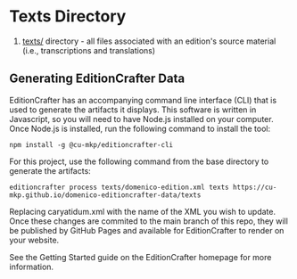 # Texts Directory

1. [texts/](texts/) directory - all files associated with an edition's source material (i.e., transcriptions and translations)

## Generating EditionCrafter Data

EditionCrafter has an accompanying command line interface (CLI) that is used to generate the artifacts it displays. This software is written in Javascript, so you will need to have Node.js installed on your computer. Once Node.js is installed, run the following command to install the tool:

`npm install -g @cu-mkp/editioncrafter-cli`

For this project, use the following command from the base directory to generate the artifacts:

`editioncrafter process texts/domenico-edition.xml texts https://cu-mkp.github.io/domenico-editioncrafter-data/texts`

Replacing caryatidum.xml with the name of the XML you wish to update. Once these changes are commited to the main branch of this repo, they will be published by GitHub Pages and available for EditionCrafter to render on your website.

See the Getting Started guide on the EditionCrafter homepage for more information.